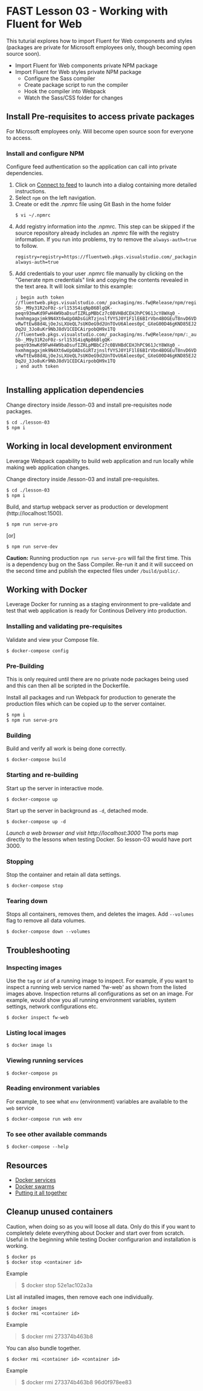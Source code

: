 # FAST Lesson 03 - Working with Fluent for Web
This tuturial explores how to import Fluent for Web components and styles (packages are private for Microsoft employees only, though becoming open source soon).

* Import Fluent for Web components private NPM package
* Import Fluent for Web styles private NPM package
    * Configure the Sass compiler
    * Create package script to run the compiler
    * Hook the compiler into Webpack
    * Watch the Sass/CSS folder for changes

## Install Pre-requisites to access private packages
For Microsoft employees only. Will become open source soon for everyone to access.

### Install and configure NPM
Configure feed authentication so the application can call into private dependencies.

1. Click on [Connect to feed](https://fluentweb.visualstudio.com/Fluent%20Web/_packaging?feed=ms.fw&_a=feed) to launch into a dialog containing more detailed instructions.
2. Select `npm` on the left navigation.
3. Create or edit the .npmrc file using Git Bash in the home folder
    ```
    $ vi ~/.npmrc
    ```
4. Add registry information into the .npmrc. This step can be skipped if the source repository already includes an .npmrc file with the registry information. If you run into problems, try to remove the `always-auth=true` to follow.
    ```
    registry=registry=https://fluentweb.pkgs.visualstudio.com/_packaging/ms.fw/npm/registry/
    always-auth=true
    ```
5.  Add credentials to your user .npmrc file manually by clicking on the "Generate npm credentials" link and copying the contents revealed in the text area. It will look similar to this example:
    ```
    ; begin auth token
    //fluentweb.pkgs.visualstudio.com/_packaging/ms.fw@Release/npm/registry/:_authToken=eyJ0eXAiOiJKV1QiLCJhbGciOiJSUzI1NiIsIng1dCI6Im9PdmN6NU1fN3AtSGpJS2xGWHo5M3VfVjBabyJ9.eyJuYW1laWQiOiI4N2JlZDgyNi05NmVlLTRkMzYtYTUzOS04Y2UxOTNlNGE0MjYiLCJzY3AiOiJ2c28uZHJvcF93cml0ZSB2c28ucGFja2FnaW5nX3dyaXRlIiwiYXVpIjoiN2NmZGI2ZmYtZDkzYi00Yk1NGItZjlkZmUwOGE4ZDcyIiwic2lkIjoiMDMwODhlOTYtYmFhMi00MzIyLWFiY2EtZDJmNjYxMjUwYTcwIiwiaXNzIjoiYXBwLnZzc3BzLnZpc3VhbHN0dWRpby5jb20iLCJhdWQiOiJhcHAudnNzcHMudmlzdWFsc3R1ZGlvLmNvbXx2c286ODFjODQ1NDktOTg5ZC00MWVhLWFhMjgtNmFjODhhMmFkZDibmJmIjoxNTA0MjA3NjYzLCJleHAiOjE1MTE5ODM2NjN9.zkHHSxN2AN2jjfgTHdwYltIzdKxxdHoQjXem-Sb-_M9y31R2oF0z-srl153S4iqNpB6BlgQK-peqn93mwKd9FwH4W9baDsufIZRLpMBbCz7c0BVHBdCEHJhPC961JcY8WXq0_-hxmhmgagxjmk9N4Xt6wUpOADsGiRTzjnslfVYSJ0Y1F1lE6BIrVbn4BOGEuT8nvD6VDA-vRwTtEw88d4LjOeJsLXUeQL7sUKOeG9d2UnTOvU6Alees0pC_GXeG00D46gKND85EJ2USkxrH_eH8n96hstKQYuz29xQKJeaIngNy-Dq2U_3Jo8uKr9NbJ8dV1CEDCAirpobQH9x1TQ
    //fluentweb.pkgs.visualstudio.com/_packaging/ms.fw@Release/npm/:_authToken=eyJ0eXAiOiJKV1QiLCJhbGciOiJSUzI1NiIsIng1dCI6Im9PdmN6NU1fN3AtSGpJS2xGWHo5M3VfVjBabyJ9.eyJuYW1laWQiOiI4N2JlZDgyNi05NmVlLTRkMzYtY04Y2UxOTNlNGE0MjYiLCJzY3AiOiJ2c28uZHJvcF93cml0ZSB2c28ucGFja2FnaW5nX3dyaXRlIiwiYXVpIjoiN2NmZGI2ZmYtZDkzYi00Y2MyLTk1NGItZjlkZmUwOGE4ZDcyIiwic2lkIjoiMDMwODhlOTYtYmFhMi00MzIyLWFiY2EtZDJmNjYxMjUwYTcwIiwiaXNzIjoiYXBwLnZzc3BzLnZpc3VhbHN0dWRpby5jb20iLQiOiJhcHAudnNzcHMudmlzdWFsc3R1ZGlvLmNvbXx2c286ODFjODQ1NDktOTg5ZC00MWVhLWFhMjgtNmFjODhhMmFkZDQ3IiwibmJmIjoxNTA0MjA3NjYzLCJleHAiOjE1MTE5ODM2NjN9.zkHHSxN2AN2jjfgTHdwYltIzdKxxdHoQjXem-Sb-_M9y31R2oF0z-srl153S4iqNpB6BlgQK-peqn93mwKd9FwH4W9baDsufIZRLpMBbCz7c0BVHBdCEHJhPC961JcY8WXq0_-hxmhmgagxjmk9N4Xt6wUpOADsGiRTzjnslfVYSJ0Y1F1lE6BIrVbn4BOGEuT8nvD6VDA-vRwTtEw88d4LjOeJsLXUeQL7sUKOeG9d2UnTOvU6Alees0pC_GXeG00D46gKND85EJ2USkxrH_eH8n96hstKQYuz29xQKJeaIngNy-Dq2U_3Jo8uKr9NbJ8dV1CEDCAirpobQH9x1TQ
    ; end auth token


## Installing application dependencies
Change directory inside /lesson-03 and install pre-requisites node packages.
```
$ cd ./lesson-03
$ npm i
```

## Working in local development environment
Leverage Webpack capability to build web application and run locally while making web application changes.

Change directory inside /lesson-03 and install pre-requisites.
```
$ cd ./lesson-03
$ npm i
```

Build, and startup webpack server as production or development (http://localhost:1500).
```
$ npm run serve-pro
```
[or] 
```
$ npm run serve-dev
```
**Caution:**
Running production `npm run serve-pro` will fail the first time. This is a dependency bug on the Sass Compiler. Re-run it and it will succeed on the second time and publish the expected files under `/build/public/`.

## Working with Docker
Leverage Docker for running as a staging environment to pre-validate and test that web application is ready for Continous Delivery into production.

### Installing and validating pre-requisites
Validate and view your Compose file.
```
$ docker-compose config
```

### Pre-Building
This is only required until there are no private node packages being used and this can then all be scripted in the Dockerfile.

Install all packages and run Webpack for production to generate the production files which can be copied up to the server container.
```
$ npm i
$ npm run serve-pro
```

### Building
Build and verify all work is being done correctly.
```
$ docker-compose build
```

### Starting and re-building
Start up the server in interactive mode.
```
$ docker-compose up
```

Start up the server in background as `-d`, detached mode.
```
$ docker-compose up -d
```

*Launch a web browser and visit http://localhost:3000* The ports map directly to the lessons when testing Docker. So lesson-03 would have port 3000.

### Stopping
Stop the container and retain all data settings.
```
$ docker-compose stop
```

### Tearing down
Stops all containers, removes them, and deletes the images. Add `--volumes` flag to remove all data volumes.
```
$ docker-compose down --volumes
```


## Troubleshooting
### Inspecting images
Use the `tag` or `id` of a running image to inspect. For example, if you want to inspect a running web service named 'fw-web' as shown from the listed images above. Inspection returns all configurations as set on an image. For example, would show you all running environment variables, system settings, network configurations etc.
```
$ docker inspect fw-web
```

### Listing local images
```
$ docker image ls
```

### Viewing running services
```
$ docker-compose ps
```

### Reading environment variables
For example, to see what `env` (environment) variables are available to the `web` service
```
$ docker-compose run web env
```

### To see other available commands
```
$ docker-compose --help
```

## Resources
- [Docker services](https://docs.docker.com/get-started/part3/#run-your-new-load-balanced-app)
- [Docker swarms](https://docs.docker.com/get-started/part4/#understanding-swarm-clusters)
- [Putting it all together](https://blog.codeship.com/docker-machine-compose-and-swarm-how-they-work-together/)


## Cleanup unused containers
Caution, when doing so as you will loose all data. Only do this if you want to completely delete everything about Docker and start over from scratch. Useful in the beginning while testing Docker configurarion and installation is working.
``` 
$ docker ps
$ docker stop <container id>
```
Example
> $ docker stop 52e1ac102a3a

List all installed images, then remove each one individually.
```
$ docker images
$ docker rmi <container id>
```
Example
> $ docker rmi 273374b463b8

You can also bundle together.
```
$ docker rmi <container id> <container id>
```
Example
> $ docker rmi 273374b463b8 96d0f978ee83



